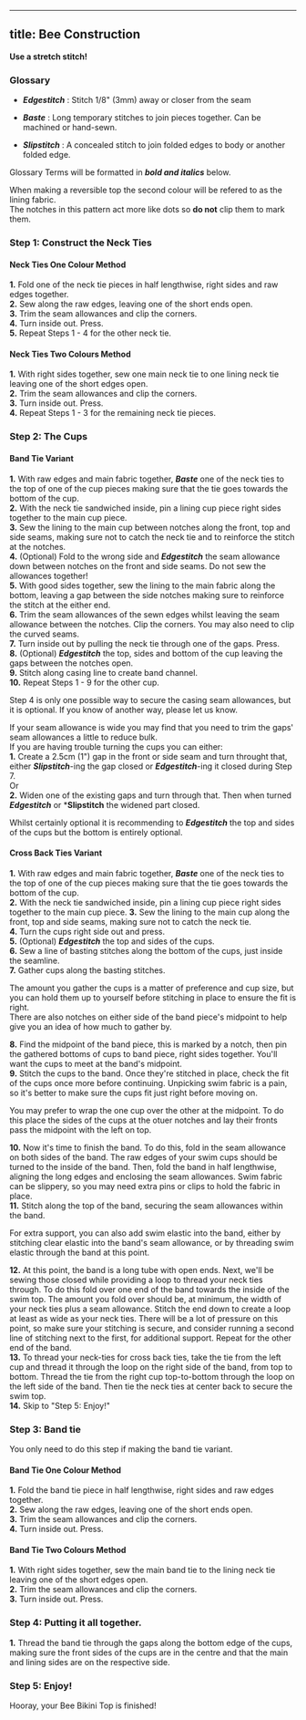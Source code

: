 ***

## title: Bee Construction

**Use a stretch stitch!**

### Glossary

*   ***Edgestitch*** : Stitch 1/8" (3mm) away or closer from the seam

*   ***Baste*** : Long temporary stitches to join pieces together. Can be machined or hand-sewn.

*   ***Slipstitch*** : A concealed stitch to join folded edges to body or another folded edge.

Glossary Terms will be formatted in ***bold and italics*** below.

<Note>

When making a reversible top the second colour will be refered to as the lining fabric.\
The notches in this pattern act more like dots so **do not** clip them to mark them.

</Note>

### Step 1: Construct the Neck Ties

#### Neck Ties One Colour Method

**1.** Fold one of the neck tie pieces in half lengthwise, right sides and raw edges together.\
**2.** Sew along the raw edges, leaving one of the short ends open.\
**3.** Trim the seam allowances and clip the corners.\
**4.** Turn inside out. Press.\
**5.** Repeat Steps 1 - 4 for the other neck tie.

#### Neck Ties Two Colours Method

**1.** With right sides together, sew one main neck tie to one lining neck tie leaving one of the short edges open.\
**2.** Trim the seam allowances and clip the corners.\
**3.** Turn inside out. Press.\
**4.** Repeat Steps 1 - 3 for the remaining neck tie pieces.

### Step 2: The Cups

#### Band Tie Variant

**1.** With raw edges and main fabric together, ***Baste*** one of the neck ties to the top of one of the cup pieces making sure that the tie goes towards the bottom of the cup.\
**2.** With the neck tie sandwiched inside, pin a lining cup piece right sides together to the main cup piece.\
**3.** Sew the lining to the main cup between notches along the front, top and side seams, making sure not to catch the neck tie and to reinforce the stitch at the notches.\
**4.** (Optional) Fold to the wrong side and ***Edgestitch*** the seam allowance down between notches on the front and side seams. Do not sew the allowances together!\
**5.** With good sides together, sew the lining to the main fabric along the bottom, leaving a gap between the side notches making sure to reinforce the stitch at the either end.\
**6.** Trim the seam allowances of the sewn edges whilst leaving the seam allowance between the notches. Clip the corners. You may also need to clip the curved seams.\
**7.** Turn inside out by pulling the neck tie through one of the gaps. Press.\
**8.** (Optional) ***Edgestitch*** the top, sides and bottom of the cup leaving the gaps between the notches open.\
**9.** Stitch along casing line to create band channel.\
**10.** Repeat Steps 1 - 9 for the other cup.

<Warning>

Step 4 is only one possible way to secure the casing seam allowances, but it is optional. If you know of another way, please let us know.

</Warning>
<Tip>

If your seam allowance is wide you may find that you need to trim the gaps' seam allowances a little to reduce bulk.\
If you are having trouble turning the cups you can either:\
**1.** Create a 2.5cm (1") gap in the front or side seam and turn throught that, either ***Slipstitch***-ing the gap closed or ***Edgestitch***-ing it closed during Step 7.\
Or\
**2.** Widen one of the existing gaps and turn through that. Then when turned ***Edgestitch*** or \***Slipstitch** the widened part closed.

</Tip>
<Note>

Whilst certainly optional it is recommending to ***Edgestitch*** the top and sides of the cups but the bottom is entirely optional.

</Note>

#### Cross Back Ties Variant

**1.** With raw edges and main fabric together, ***Baste*** one of the neck ties to the top of one of the cup pieces making sure that the tie goes towards the bottom of the cup.\
**2.** With the neck tie sandwiched inside, pin a lining cup piece right sides together to the main cup piece.
**3.** Sew the lining to the main cup along the front, top and side seams, making sure not to catch the neck tie.\
**4.** Turn the cups right side out and press.\
**5.** (Optional) ***Edgestitch*** the top and sides of the cups.\
**6.** Sew a line of basting stitches along the bottom of the cups, just inside the seamline.\
**7.** Gather cups along the basting stitches.

<Tip>

The amount you gather the cups is a matter of preference and cup size, but you can hold them up to yourself before stitching in place to ensure the fit is right.\
There are also notches on either side of the band piece's midpoint to help give you an idea of how much to gather by.

</Tip>

**8.** Find the midpoint of the band piece, this is marked by a notch, then pin the gathered bottoms of cups to band piece, right sides together. You'll want the cups to meet at the band's midpoint.\
**9.** Stitch the cups to the band. Once they're stitched in place, check the fit of the cups once more before continuing. Unpicking swim fabric is a pain, so it's better to make sure the cups fit just right before moving on.

<Note>

You may prefer to wrap the one cup over the other at the midpoint. To do this place the sides of the cups at the otuer notches and lay their fronts pass the midpoint with the left on top.

</Note>

**10.** Now it's time to finish the band. To do this, fold in the seam allowance on both sides of the band. The raw edges of your swim cups should be turned to the inside of the band. Then, fold the band in half lengthwise, aligning the long edges and enclosing the seam allowances. Swim fabric can be slippery, so you may need extra pins or clips to hold the fabric in place.\
**11.** Stitch along the top of the band, securing the seam allowances within the band.

<Tip>

For extra support, you can also add swim elastic into the band, either by stitching clear elastic into the band's seam allowance, or by threading swim elastic through the band at this point.

</Tip>

**12.** At this point, the band is a long tube with open ends. Next, we'll be sewing those closed while providing a loop to thread your neck ties through. To do this fold over one end of the band towards the inside of the swim top. The amount you fold over should be, at minimum, the width of your neck ties plus a seam allowance. Stitch the end down to create a loop at least as wide as your neck ties. There will be a lot of pressure on this point, so make sure your stitching is secure, and consider running a second line of stitching next to the first, for additional support. Repeat for the other end of the band.\
**13.** To thread your neck-ties for cross back ties, take the tie from the left cup and thread it through the loop on the right side of the band, from top to bottom. Thread the tie from the right cup top-to-bottom through the loop on the left side of the band. Then tie the neck ties at center back to secure the swim top.\
**14.** Skip to "Step 5: Enjoy!"

### Step 3: Band tie

You only need to do this step if making the band tie variant.

#### Band Tie One Colour Method

**1.** Fold the band tie piece in half lengthwise, right sides and raw edges together.\
**2.** Sew along the raw edges, leaving one of the short ends open.\
**3.** Trim the seam allowances and clip the corners.\
**4.** Turn inside out. Press.

#### Band Tie Two Colours Method

**1.** With right sides together, sew the main band tie to the lining neck tie leaving one of the short edges open.\
**2.** Trim the seam allowances and clip the corners.\
**3.** Turn inside out. Press.

### Step 4: Putting it all together.

**1.** Thread the band tie through the gaps along the bottom edge of the cups, making sure the front sides of the cups are in the centre and that the main and lining sides are on the respective side.

### Step 5: Enjoy!

Hooray, your Bee Bikini Top is finished!
